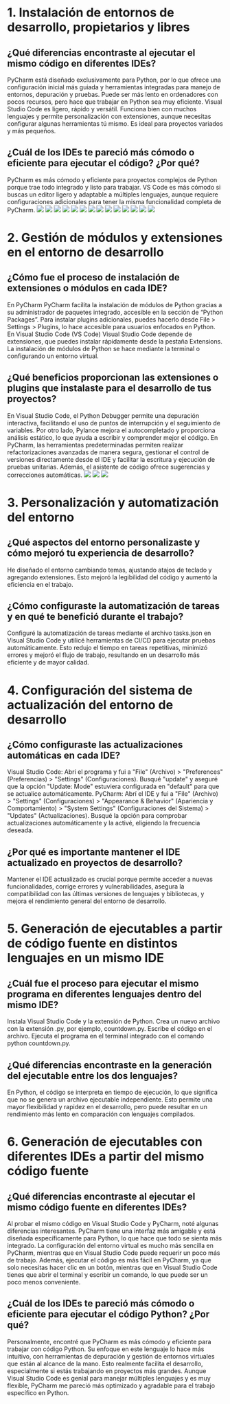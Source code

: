 # 1.  Instalación de entornos de desarrollo, propietarios y libres

## ¿Qué diferencias encontraste al ejecutar el mismo código en diferentes IDEs?
PyCharm está diseñado exclusivamente para Python, por lo que ofrece una configuración inicial más guiada y herramientas integradas para manejo de entornos, depuración y pruebas. Puede ser más lento en ordenadores con pocos recursos, pero hace que trabajar en Python sea muy eficiente.
Visual Studio Code es ligero, rápido y versátil. Funciona bien con muchos lenguajes y permite personalización con extensiones, aunque necesitas configurar algunas herramientas tú mismo. Es ideal para proyectos variados y más pequeños.

## ¿Cuál de los IDEs te pareció más cómodo o eficiente para ejecutar el código? ¿Por qué?
PyCharm es más cómodo y eficiente para proyectos complejos de Python porque trae todo integrado y listo para trabajar.
VS Code es más cómodo si buscas un editor ligero y adaptable a múltiples lenguajes, aunque requiere configuraciones adicionales para tener la misma funcionalidad completa de PyCharm.
![](public/1_1.png.png)
![](public/1_14.png)
![](public/1_2.png)
![](public/1_3.png)
![](public/1_4.png)
![](public/1_5.png)
![](public/1_6.png)
![](public/1_7.png)
![](public/1_8.png)
![](public/1_9.png)
![](public/1_10.png)
![](public/1_11.png)
![](public/1_12.png)
![](public/1_13.png)



# 2. Gestión de módulos y extensiones en el entorno de desarrollo

## ¿Cómo fue el proceso de instalación de extensiones o módulos en cada IDE?
En PyCharm
PyCharm facilita la instalación de módulos de Python gracias a su administrador de paquetes integrado, accesible en la sección de “Python Packages”. Para instalar plugins adicionales, puedes hacerlo desde File > Settings > Plugins, lo hace accesible para usuarios enfocados en Python.
En Visual Studio Code (VS Code)
Visual Studio Code depende de extensiones, que puedes instalar rápidamente desde la pestaña Extensions. La instalación de módulos de Python se hace mediante la terminal o configurando un entorno virtual.

## ¿Qué beneficios proporcionan las extensiones o plugins que instalaste para el desarrollo de tus proyectos?
En Visual Studio Code, el Python Debugger permite una depuración interactiva, facilitando el uso de puntos de interrupción y el seguimiento de variables. Por otro lado, Pylance mejora el autocompletado y proporciona análisis estático, lo que ayuda a escribir y comprender mejor el código.
En PyCharm, las herramientas predeterminadas permiten realizar refactorizaciones avanzadas de manera segura, gestionar el control de versiones directamente desde el IDE y facilitar la escritura y ejecución de pruebas unitarias. Además, el asistente de código ofrece sugerencias y correcciones automáticas.
![](public/2_1.png)
![](public/2_2.png)
![](public/2_3.png)



# 3. Personalización y automatización del entorno

## ¿Qué aspectos del entorno personalizaste y cómo mejoró tu experiencia de desarrollo?
He diseñado el entorno cambiando temas, ajustando atajos de teclado y agregando extensiones. Esto mejoró la legibilidad del código y aumentó la eficiencia en el trabajo.

## ¿Cómo configuraste la automatización de tareas y en qué te benefició durante el trabajo?
Configuré la automatización de tareas mediante el archivo tasks.json en Visual Studio Code y utilicé herramientas de CI/CD para ejecutar pruebas automáticamente. Esto redujo el tiempo en tareas repetitivas, minimizó errores y mejoró el flujo de trabajo, resultando en un desarrollo más eficiente y de mayor calidad.

# 4. Configuración del sistema de actualización del entorno de desarrollo 

## ¿Cómo configuraste las actualizaciones automáticas en cada IDE?
Visual Studio Code: Abrí el programa y fui a "File" (Archivo) > "Preferences" (Preferencias) > "Settings" (Configuraciones). Busqué "update" y aseguré que la opción "Update: Mode" estuviera configurada en "default" para que se actualice automáticamente.
PyCharm: Abrí el IDE y fui a "File" (Archivo) > "Settings" (Configuraciones) > "Appearance & Behavior" (Apariencia y Comportamiento) > "System Settings" (Configuraciones del Sistema) > "Updates" (Actualizaciones). Busqué la opción para comprobar actualizaciones automáticamente y la activé, eligiendo la frecuencia deseada.

## ¿Por qué es importante mantener el IDE actualizado en proyectos de desarrollo?
Mantener el IDE actualizado es crucial porque permite acceder a nuevas funcionalidades, corrige errores y vulnerabilidades, asegura la compatibilidad con las últimas versiones de lenguajes y bibliotecas, y mejora el rendimiento general del entorno de desarrollo.

# 5. Generación de ejecutables a partir de código fuente en distintos lenguajes en un mismo IDE

## ¿Cuál fue el proceso para ejecutar el mismo programa en diferentes lenguajes dentro del mismo IDE?
Instala Visual Studio Code y la extensión de Python.
Crea un nuevo archivo con la extensión .py, por ejemplo, countdown.py.
Escribe el código en el archivo.
Ejecuta el programa en el terminal integrado con el comando python countdown.py.

## ¿Qué diferencias encontraste en la generación del ejecutable entre los dos lenguajes?
En Python, el código se interpreta en tiempo de ejecución, lo que significa que no se genera un archivo ejecutable independiente. Esto permite una mayor flexibilidad y rapidez en el desarrollo, pero puede resultar en un rendimiento más lento en comparación con lenguajes compilados. 

# 6. Generación de ejecutables con diferentes IDEs a partir del mismo código fuente 

## ¿Qué diferencias encontraste al ejecutar el mismo código fuente en diferentes IDEs?
Al probar el mismo código en Visual Studio Code y PyCharm, noté algunas diferencias interesantes. PyCharm tiene una interfaz más amigable y está diseñada específicamente para Python, lo que hace que todo se sienta más integrado. La configuración del entorno virtual es mucho más sencilla en PyCharm, mientras que en Visual Studio Code puede requerir un poco más de trabajo. Además, ejecutar el código es más fácil en PyCharm, ya que solo necesitas hacer clic en un botón, mientras que en Visual Studio Code tienes que abrir el terminal y escribir un comando, lo que puede ser un poco menos conveniente.

## ¿Cuál de los IDEs te pareció más cómodo o eficiente para ejecutar el código Python? ¿Por qué?
Personalmente, encontré que PyCharm es más cómodo y eficiente para trabajar con código Python. Su enfoque en este lenguaje lo hace más intuitivo, con herramientas de depuración y gestión de entornos virtuales que están al alcance de la mano. Esto realmente facilita el desarrollo, especialmente si estás trabajando en proyectos más grandes. Aunque Visual Studio Code es genial para manejar múltiples lenguajes y es muy flexible, PyCharm me pareció más optimizado y agradable para el trabajo específico en Python.

